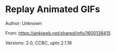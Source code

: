 # Replay Animated GIFs


Author: Unknown

From: https://ankiweb.net/shared/info/1600138415

Versions: 2.0, CCBC, upto 2.1.19
